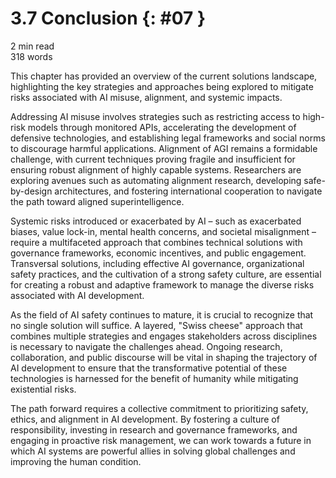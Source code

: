 # 3.7 Conclusion {: #07 }

<div class="section-meta">
    <div class="meta-item">
        <i class="fas fa-clock"></i>
        2 min read
    </div>
    <div class="meta-item">
        <i class="fas fa-file-alt"></i> 
        318 words
    </div>
</div>


This chapter has provided an overview of the current solutions landscape, highlighting the key strategies and approaches being explored to mitigate risks associated with AI misuse, alignment, and systemic impacts.

Addressing AI misuse involves strategies such as restricting access to high-risk models through monitored APIs, accelerating the development of defensive technologies, and establishing legal frameworks and social norms to discourage harmful applications. Alignment of AGI remains a formidable challenge, with current techniques proving fragile and insufficient for ensuring robust alignment of highly capable systems. Researchers are exploring avenues such as automating alignment research, developing safe-by-design architectures, and fostering international cooperation to navigate the path toward aligned superintelligence.

Systemic risks introduced or exacerbated by AI – such as exacerbated biases, value lock-in, mental health concerns, and societal misalignment – require a multifaceted approach that combines technical solutions with governance frameworks, economic incentives, and public engagement. Transversal solutions, including effective AI governance, organizational safety practices, and the cultivation of a strong safety culture, are essential for creating a robust and adaptive framework to manage the diverse risks associated with AI development.

As the field of AI safety continues to mature, it is crucial to recognize that no single solution will suffice. A layered, "Swiss cheese" approach that combines multiple strategies and engages stakeholders across disciplines is necessary to navigate the challenges ahead. Ongoing research, collaboration, and public discourse will be vital in shaping the trajectory of AI development to ensure that the transformative potential of these technologies is harnessed for the benefit of humanity while mitigating existential risks.

The path forward requires a collective commitment to prioritizing safety, ethics, and alignment in AI development. By fostering a culture of responsibility, investing in research and governance frameworks, and engaging in proactive risk management, we can work towards a future in which AI systems are powerful allies in solving global challenges and improving the human condition.
